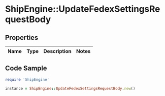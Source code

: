 # ShipEngine::UpdateFedexSettingsRequestBody

## Properties

Name | Type | Description | Notes
------------ | ------------- | ------------- | -------------

## Code Sample

```ruby
require 'ShipEngine'

instance = ShipEngine::UpdateFedexSettingsRequestBody.new()
```


